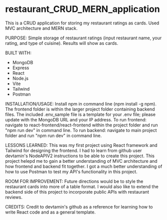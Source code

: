 # restaurant_CRUD_MERN_application

This is a CRUD application for storing my restaurant ratings as cards. Used MVC architecture and MERN stack.

PURPOSE:
Simple storage of restaurant ratings (input restaurant name, your rating, and type of cuisine).
Results will show as cards.

BUILT WITH:

- MongoDB
- Express
- React
- Node.js
- Vite
- Tailwind
- Postman

INSTALLATION/USAGE:
Install npm in command line (npm install -g npm).
The frontend folder is within the larger project folder containing backend files.
The included .env_sample file is a template for your .env file; please update with the MongoDB URL and your IP address.
To run frontend: navigate to react-frontend/react-frontend within the project folder and run "npm run dev" in command line.
To run backend: navigate to main project folder and run "npm run dev" in command line.

LESSONS LEARNED:
This was my first project using React framework and Tailwind for designing the frontend. I had to learn from github user devtamin's NodeAPIV2 instructions to be able to create this project. This project helepd me to gain a better understanding of MVC architecture and how frontend and backend fit together. I got a much better understanding of how to use Postman to test my API's functionality in this project.

ROOM FOR IMPROVEMENT:
Future directions would be to style the restaurant cards into more of a table format. I would also like to extend the backend side of this project to incorporate public APIs with restaurant reviews.

CREDITS:
Credit to devtamin's github as a reference for learning how to write React code and as a general template.
